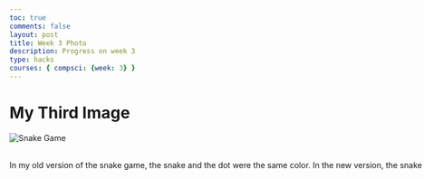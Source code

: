 ```yaml
---
toc: true
comments: false
layout: post
title: Week 3 Photo
description: Progress on week 3
type: hacks
courses: { compsci: {week: 3} }
---
```


<html>
<head>
    <title>Progress</title>
</head>
<body>
    <h1>My Third Image</h1> 
<img src="{{site.baseurl}}/images/ScreenShot.png" alt="Snake Game">
<style>
  .multiline-paragraph {
    width: 1000px; /* Set the desired width */
    white-space: pre-wrap; /* Allow text to wrap within the paragraph */
  }
</style>

<p class="multiline-paragraph"> 
In my old version of the snake game, the snake and the dot were the same color. In the new version, the snake is green and the dot is red.

</p>


</body>
</html>

